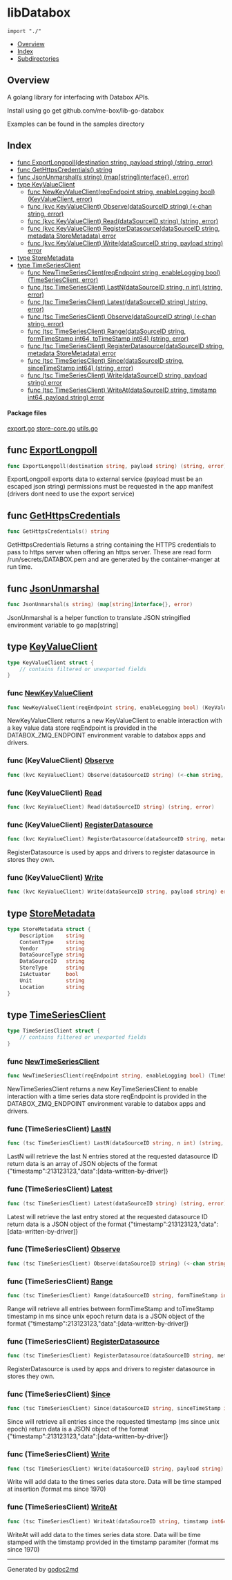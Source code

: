 

# libDatabox
`import "./"`

* [Overview](#pkg-overview)
* [Index](#pkg-index)
* [Subdirectories](#pkg-subdirectories)

## <a name="pkg-overview">Overview</a>
A golang library for interfacing with Databox APIs.

Install using go get github.com/me-box/lib-go-databox

Examples can be found in the samples directory




## <a name="pkg-index">Index</a>
* [func ExportLongpoll(destination string, payload string) (string, error)](#ExportLongpoll)
* [func GetHttpsCredentials() string](#GetHttpsCredentials)
* [func JsonUnmarshal(s string) (map[string]interface{}, error)](#JsonUnmarshal)
* [type KeyValueClient](#KeyValueClient)
  * [func NewKeyValueClient(reqEndpoint string, enableLogging bool) (KeyValueClient, error)](#NewKeyValueClient)
  * [func (kvc KeyValueClient) Observe(dataSourceID string) (&lt;-chan string, error)](#KeyValueClient.Observe)
  * [func (kvc KeyValueClient) Read(dataSourceID string) (string, error)](#KeyValueClient.Read)
  * [func (kvc KeyValueClient) RegisterDatasource(dataSourceID string, metadata StoreMetadata) error](#KeyValueClient.RegisterDatasource)
  * [func (kvc KeyValueClient) Write(dataSourceID string, payload string) error](#KeyValueClient.Write)
* [type StoreMetadata](#StoreMetadata)
* [type TimeSeriesClient](#TimeSeriesClient)
  * [func NewTimeSeriesClient(reqEndpoint string, enableLogging bool) (TimeSeriesClient, error)](#NewTimeSeriesClient)
  * [func (tsc TimeSeriesClient) LastN(dataSourceID string, n int) (string, error)](#TimeSeriesClient.LastN)
  * [func (tsc TimeSeriesClient) Latest(dataSourceID string) (string, error)](#TimeSeriesClient.Latest)
  * [func (tsc TimeSeriesClient) Observe(dataSourceID string) (&lt;-chan string, error)](#TimeSeriesClient.Observe)
  * [func (tsc TimeSeriesClient) Range(dataSourceID string, formTimeStamp int64, toTimeStamp int64) (string, error)](#TimeSeriesClient.Range)
  * [func (tsc TimeSeriesClient) RegisterDatasource(dataSourceID string, metadata StoreMetadata) error](#TimeSeriesClient.RegisterDatasource)
  * [func (tsc TimeSeriesClient) Since(dataSourceID string, sinceTimeStamp int64) (string, error)](#TimeSeriesClient.Since)
  * [func (tsc TimeSeriesClient) Write(dataSourceID string, payload string) error](#TimeSeriesClient.Write)
  * [func (tsc TimeSeriesClient) WriteAt(dataSourceID string, timstamp int64, payload string) error](#TimeSeriesClient.WriteAt)


#### <a name="pkg-files">Package files</a>
[export.go](/src/target/export.go) [store-core.go](/src/target/store-core.go) [utils.go](/src/target/utils.go) 





## <a name="ExportLongpoll">func</a> [ExportLongpoll](/src/target/export.go?s=339:410#L5)
``` go
func ExportLongpoll(destination string, payload string) (string, error)
```
ExportLongpoll exports data to external service (payload must be an escaped json string)
permissions must be requested in the app manifest (drivers dont need to use the export service)



## <a name="GetHttpsCredentials">func</a> [GetHttpsCredentials](/src/target/utils.go?s=1752:1785#L68)
``` go
func GetHttpsCredentials() string
```
GetHttpsCredentials Returns a string containing the HTTPS credentials to pass to https server when offering an https server.
These are read form /run/secrets/DATABOX.pem and are generated by the container-manger at run time.



## <a name="JsonUnmarshal">func</a> [JsonUnmarshal](/src/target/utils.go?s=1942:2002#L74)
``` go
func JsonUnmarshal(s string) (map[string]interface{}, error)
```
JsonUnmarshal is a helper function to translate JSON stringified environment variable
to go map[string]




## <a name="KeyValueClient">type</a> [KeyValueClient](/src/target/store-core.go?s=137:230#L3)
``` go
type KeyValueClient struct {
    // contains filtered or unexported fields
}
```






### <a name="NewKeyValueClient">func</a> [NewKeyValueClient](/src/target/store-core.go?s=436:522#L11)
``` go
func NewKeyValueClient(reqEndpoint string, enableLogging bool) (KeyValueClient, error)
```
NewKeyValueClient returns a new KeyValueClient to enable interaction with a key value data store
reqEndpoint is provided in the DATABOX_ZMQ_ENDPOINT environment varable to databox apps and drivers.





### <a name="KeyValueClient.Observe">func</a> (KeyValueClient) [Observe](/src/target/store-core.go?s=1559:1636#L62)
``` go
func (kvc KeyValueClient) Observe(dataSourceID string) (<-chan string, error)
```



### <a name="KeyValueClient.Read">func</a> (KeyValueClient) [Read](/src/target/store-core.go?s=1211:1278#L44)
``` go
func (kvc KeyValueClient) Read(dataSourceID string) (string, error)
```



### <a name="KeyValueClient.RegisterDatasource">func</a> (KeyValueClient) [RegisterDatasource](/src/target/store-core.go?s=2031:2126#L82)
``` go
func (kvc KeyValueClient) RegisterDatasource(dataSourceID string, metadata StoreMetadata) error
```
RegisterDatasource is used by apps and drivers to register datasource in stores they
own.




### <a name="KeyValueClient.Write">func</a> (KeyValueClient) [Write](/src/target/store-core.go?s=872:946#L26)
``` go
func (kvc KeyValueClient) Write(dataSourceID string, payload string) error
```



## <a name="StoreMetadata">type</a> [StoreMetadata](/src/target/utils.go?s=3648:3882#L148)
``` go
type StoreMetadata struct {
    Description    string
    ContentType    string
    Vendor         string
    DataSourceType string
    DataSourceID   string
    StoreType      string
    IsActuator     bool
    Unit           string
    Location       string
}
```









## <a name="TimeSeriesClient">type</a> [TimeSeriesClient](/src/target/store-core.go?s=2497:2592#L100)
``` go
type TimeSeriesClient struct {
    // contains filtered or unexported fields
}
```






### <a name="NewTimeSeriesClient">func</a> [NewTimeSeriesClient](/src/target/store-core.go?s=2807:2897#L108)
``` go
func NewTimeSeriesClient(reqEndpoint string, enableLogging bool) (TimeSeriesClient, error)
```
NewTimeSeriesClient returns a new KeyTimeSeriesClient to enable interaction with a time series data store
reqEndpoint is provided in the DATABOX_ZMQ_ENDPOINT environment varable to databox apps and drivers.





### <a name="TimeSeriesClient.LastN">func</a> (TimeSeriesClient) [LastN](/src/target/store-core.go?s=5005:5082#L184)
``` go
func (tsc TimeSeriesClient) LastN(dataSourceID string, n int) (string, error)
```
LastN will retrieve the last N entries stored at the requested datasource ID
return data is an array of JSON objects of the format {"timestamp":213123123,"data":[data-written-by-driver]}




### <a name="TimeSeriesClient.Latest">func</a> (TimeSeriesClient) [Latest](/src/target/store-core.go?s=4441:4512#L164)
``` go
func (tsc TimeSeriesClient) Latest(dataSourceID string) (string, error)
```
Latest will retrieve the last entry stored at the requested datasource ID
return data is a JSON object of the format {"timestamp":213123123,"data":[data-written-by-driver]}




### <a name="TimeSeriesClient.Observe">func</a> (TimeSeriesClient) [Observe](/src/target/store-core.go?s=6720:6799#L242)
``` go
func (tsc TimeSeriesClient) Observe(dataSourceID string) (<-chan string, error)
```



### <a name="TimeSeriesClient.Range">func</a> (TimeSeriesClient) [Range](/src/target/store-core.go?s=6228:6338#L224)
``` go
func (tsc TimeSeriesClient) Range(dataSourceID string, formTimeStamp int64, toTimeStamp int64) (string, error)
```
Range will retrieve all entries between  formTimeStamp and toTimeStamp timestamp in ms since unix epoch
return data is a JSON object of the format {"timestamp":213123123,"data":[data-written-by-driver]}




### <a name="TimeSeriesClient.RegisterDatasource">func</a> (TimeSeriesClient) [RegisterDatasource](/src/target/store-core.go?s=7194:7291#L262)
``` go
func (tsc TimeSeriesClient) RegisterDatasource(dataSourceID string, metadata StoreMetadata) error
```
RegisterDatasource is used by apps and drivers to register datasource in stores they
own.




### <a name="TimeSeriesClient.Since">func</a> (TimeSeriesClient) [Since](/src/target/store-core.go?s=5587:5679#L204)
``` go
func (tsc TimeSeriesClient) Since(dataSourceID string, sinceTimeStamp int64) (string, error)
```
Since will retrieve all entries since the requested timestamp (ms since unix epoch)
return data is a JSON object of the format {"timestamp":213123123,"data":[data-written-by-driver]}




### <a name="TimeSeriesClient.Write">func</a> (TimeSeriesClient) [Write](/src/target/store-core.go?s=3368:3444#L124)
``` go
func (tsc TimeSeriesClient) Write(dataSourceID string, payload string) error
```
Write will add data to the times series data store. Data will be time stamped at insertion (format ms since 1970)




### <a name="TimeSeriesClient.WriteAt">func</a> (TimeSeriesClient) [WriteAt](/src/target/store-core.go?s=3866:3960#L144)
``` go
func (tsc TimeSeriesClient) WriteAt(dataSourceID string, timstamp int64, payload string) error
```
WriteAt will add data to the times series data store. Data will be time stamped with the timstamp provided in the
timstamp paramiter (format ms since 1970)








- - -
Generated by [godoc2md](http://godoc.org/github.com/davecheney/godoc2md)
